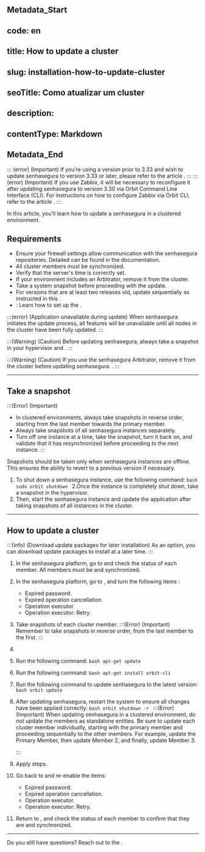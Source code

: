 ## Metadata_Start 
## code: en
## title: How to update a cluster 
## slug: installation-how-to-update-cluster 
## seoTitle: Como atualizar um cluster 
## description:  
## contentType: Markdown 
## Metadata_End
::: (error) (Important)
If you’re using a version prior to 3.33 and wish to update senhasegura to version 3.33 or later, please refer to the article .
:::
::: (error) (Important)
If you use Zabbix, it will be necessary to reconfigure it after updating senhasegura to version 3.30 via Orbit Command Line Interface (CLI). For instructions on how to configure Zabbix via Orbit CLI, refer to the article .
:::

In this article, you’ll learn how to update a senhasegura in a clustered environment. 


## Requirements

*  Ensure your firewall settings allow communication with the senhasegura repositories. Detailed  can be found in the documentation.
*  All cluster members must be synchronized.
*  Verify that the server's time is correctly set.
*  If your environment includes an Arbitrator, remove it from the cluster.
*  Take a system snapshot before proceeding with the update.
*  For versions that are at least two releases old, update sequentially as instructed in this .
* : Learn how to set up the .

:::(error) (Application unavailable during update)
When senhasegura initiates the update process, all features will be unavailable until all nodes in the cluster have been fully updated.
:::

:::(Warning) (Caution)
Before updating senhasegura, always take a snapshot in your hypervisor and .
:::

:::(Warning) (Caution)
If you use the senhasegura Arbitrator, remove it from the cluster before updating senhasegura. .
:::

* * *

## Take a snapshot

:::(Error) (Important)
* In clustered environments, always take snapshots in reverse order, starting from the last member towards the primary member.
* Always take snapshots of all senhasegura instances separately.
* Turn off one instance at a time, take the snapshot, turn it back on, and validate that it has resynchronized before proceeding to the next instance.
:::

Snapshots should be taken only when senhasegura instances are offline. This ensures the ability to revert to a previous version if necessary.

1. To shut down a senhasegura instance, use the following command:
    `bash
    sudo orbit shutdown
    `
2.Once the instance is completely shut down, take a snapshot in the hypervisor.   
3. Then, start the senhasegura instance and update the application after taking snapshots of all instances in the cluster.

* * *

## How to update a cluster

:::(Info) (Download update packages for later installation)
As an option, you can download update packages to install at a later time. 
:::

1. In the senhasegura platform, go to  and check the status of each member. All members must be  and synchronized.

2. In the senhasegura platform, go to , and turn the following items :
    * Expired password.
    * Expired operation cancellation. 
    * Operation executor.
    * Operation executor: Retry.
3. Take snapshots of each cluster member. 
    :::(Error) (Important)
    Remember to take snapshots in reverse order, from the last member to the first.
    :::
4. 
5. Run the following command:
    `bash
    apt-get update
    `
6. Run the following command:
    `bash
    apt-get install orbit-cli
    `
7. Run the following command to update senhasegura to the latest version:
    `bash
    orbit update
    `
8. After updating senhasegura, restart the system to ensure all changes have been applied correctly:
    `bash
    orbit shutdown -r
    `
    :::(Error) (Important)
    When updating senhasegura in a clustered environment, do not update the members as standalone entities. Be sure to update each cluster member individually, starting with the primary member and proceeding sequentially to the other members. For example, update the Primary Member, then update Member 2, and finally, update Member 3. 

    

    :::

9. Apply steps .
10. Go back to  and re-enable the items:

    * Expired password.
    * Expired operation cancellation.
    * Operation executor.
    * Operation executor: Retry.

11. Return to , and check the status of each member to confirm that they are  and synchronized.


* * *

Do you still have questions? Reach out to the .
